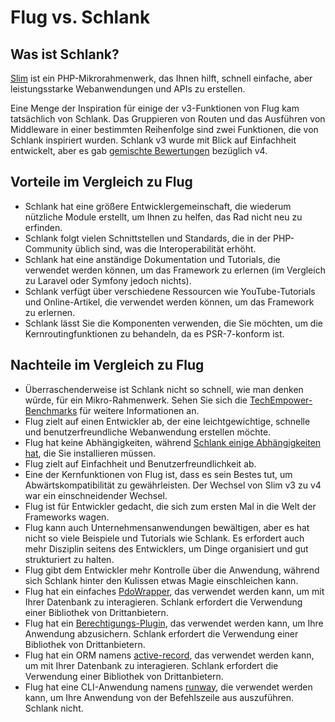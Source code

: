 # Flug vs. Schlank

## Was ist Schlank?
[Slim](https://slimframework.com) ist ein PHP-Mikrorahmenwerk, das Ihnen hilft, schnell einfache, aber leistungsstarke Webanwendungen und APIs zu erstellen.

Eine Menge der Inspiration für einige der v3-Funktionen von Flug kam tatsächlich von Schlank. Das Gruppieren von Routen und das Ausführen von Middleware in einer bestimmten Reihenfolge sind zwei Funktionen, die von Schlank inspiriert wurden. Schlank v3 wurde mit Blick auf Einfachheit entwickelt, aber es gab [gemischte Bewertungen](https://github.com/slimphp/Slim/issues/2770) bezüglich v4.

## Vorteile im Vergleich zu Flug

- Schlank hat eine größere Entwicklergemeinschaft, die wiederum nützliche Module erstellt, um Ihnen zu helfen, das Rad nicht neu zu erfinden.
- Schlank folgt vielen Schnittstellen und Standards, die in der PHP-Community üblich sind, was die Interoperabilität erhöht.
- Schlank hat eine anständige Dokumentation und Tutorials, die verwendet werden können, um das Framework zu erlernen (im Vergleich zu Laravel oder Symfony jedoch nichts).
- Schlank verfügt über verschiedene Ressourcen wie YouTube-Tutorials und Online-Artikel, die verwendet werden können, um das Framework zu erlernen.
- Schlank lässt Sie die Komponenten verwenden, die Sie möchten, um die Kernroutingfunktionen zu behandeln, da es PSR-7-konform ist.

## Nachteile im Vergleich zu Flug

- Überraschenderweise ist Schlank nicht so schnell, wie man denken würde, für ein Mikro-Rahmenwerk. Sehen Sie sich die 
  [TechEmpower-Benchmarks](https://www.techempower.com/benchmarks/#hw=ph&test=fortune&section=data-r22&l=zik073-cn3) 
  für weitere Informationen an.
- Flug zielt auf einen Entwickler ab, der eine leichtgewichtige, schnelle und benutzerfreundliche Webanwendung erstellen möchte.
- Flug hat keine Abhängigkeiten, während [Schlank einige Abhängigkeiten hat](https://github.com/slimphp/Slim/blob/4.x/composer.json), die Sie installieren müssen.
- Flug zielt auf Einfachheit und Benutzerfreundlichkeit ab.
- Eine der Kernfunktionen von Flug ist, dass es sein Bestes tut, um Abwärtskompatibilität zu gewährleisten. Der Wechsel von Slim v3 zu v4 war ein einschneidender Wechsel.
- Flug ist für Entwickler gedacht, die sich zum ersten Mal in die Welt der Frameworks wagen.
- Flug kann auch Unternehmensanwendungen bewältigen, aber es hat nicht so viele Beispiele und Tutorials wie Schlank. Es erfordert auch mehr Disziplin seitens des Entwicklers, um Dinge organisiert und gut strukturiert zu halten.
- Flug gibt dem Entwickler mehr Kontrolle über die Anwendung, während sich Schlank hinter den Kulissen etwas Magie einschleichen kann.
- Flug hat ein einfaches [PdoWrapper](/awesome-plugins/pdo-wrapper), das verwendet werden kann, um mit Ihrer Datenbank zu interagieren. Schlank erfordert die Verwendung einer Bibliothek von Drittanbietern.
- Flug hat ein [Berechtigungs-Plugin](/awesome-plugins/permissions), das verwendet werden kann, um Ihre Anwendung abzusichern. Schlank erfordert die Verwendung einer Bibliothek von Drittanbietern.
- Flug hat ein ORM namens [active-record](/awesome-plugins/active-record), das verwendet werden kann, um mit Ihrer Datenbank zu interagieren. Schlank erfordert die Verwendung einer Bibliothek von Drittanbietern.
- Flug hat eine CLI-Anwendung namens [runway](/awesome-plugins/runway), die verwendet werden kann, um Ihre Anwendung von der Befehlszeile aus auszuführen. Schlank nicht.